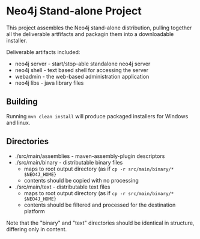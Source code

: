Neo4j Stand-alone Project
=========================

This project assembles the Neo4j stand-alone distribution, pulling together all
the deliverable artfifacts and packagin them into a downloadable installer.

Deliverable artifacts included:

* neo4j server - start/stop-able standalone neo4j server
* neo4j shell - text based shell for accessing the server
* webadmin - the web-based administration application
* neo4j libs - java library files

Building
--------

Running `mvn clean install` will produce packaged installers for Windows
and linux.


Directories
-----------

* ./src/main/assemblies - maven-assembly-plugin descriptors
* ./src/main/binary - distributable binary files
  * maps to root output directory (as if `cp -r src/main/binary/* $NEO4J_HOME}`
  * contents should be copied with no processing
* ./src/main/text - distributable text files
  * maps to root output directory (as if `cp -r src/main/binary/* $NEO4J_HOME}`
  * contents should be filtered and processed for the destination platform


Note that the "binary" and "text" directories should be identical in structure,
differing only in content.


